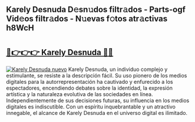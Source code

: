 ## Karely Desnuda D𝚎sn𝚞dos filtr𝚊dos - Parts-ogf Vid𝚎os filtr𝚊dos - N𝚞evas f𝚘tos atr𝚊ctivas h8WcH

# <h2><a href="http://mb8dqy8.tromn.icu/?c=Karely+Desnuda">🔗👉👉👉 Karely Desnuda 🔗🔗</a></h2>

[![Karely Desnuda nuevo](https://i.imgur.com/pEAQMta.gif)](http://mb8dqy8.tromn.icu/?c=Karely+Desnuda)
Karely Desnuda, un individuo complejo y estimulante, se resiste a la descripción fácil. Su uso pionero de los medios digitales para la autorrepresentación ha cautivado y enfurecido a los espectadores, encendiendo debates sobre la identidad, la expresión artística y la naturaleza evolutiva de las sociedades en línea. Independientemente de sus decisiones futuras, su influencia en los medios digitales es indiscutible. Con un espíritu inquebrantable y un atractivo innegable, el alcance de Karely Desnuda en el universo digital es ilimitado.

